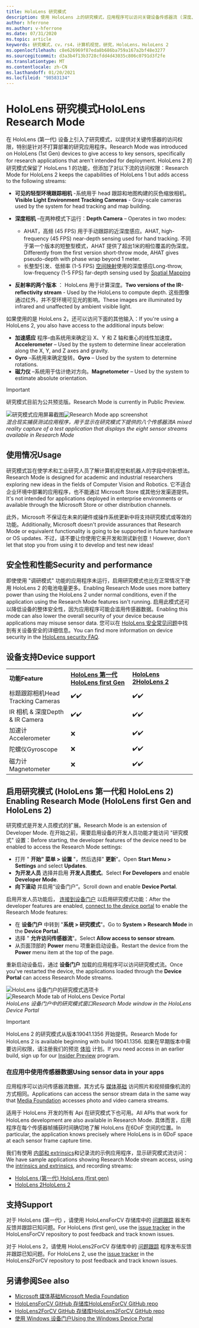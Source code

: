 ```yaml
---
title: HoloLens 研究模式
description: 使用 HoloLens 上的研究模式，应用程序可以访问关键设备传感器流 (深度、环境跟踪和反射率) 。
author: hferrone
ms.author: v-hferrone
ms.date: 07/31/2020
ms.topic: article
keywords: 研究模式，cv，rs4，计算机视觉，研究，HoloLens，HoloLens 2
ms.openlocfilehash: c8e626969f87eda8b686ba759a167a2bf48e3277
ms.sourcegitcommit: d3a3b4f13b3728cfdd4d43035c806c0791d3f2fe
ms.translationtype: MT
ms.contentlocale: zh-CN
ms.lasthandoff: 01/20/2021
ms.locfileid: "98583134"
---
```

# <a name="hololens-research-mode"></a><span data-ttu-id="2912a-104">HoloLens 研究模式</span><span class="sxs-lookup"><span data-stu-id="2912a-104">HoloLens Research Mode</span></span>

<span data-ttu-id="2912a-105">在 HoloLens (第一代) 设备上引入了研究模式，以提供对关键传感器的访问权限，特别是针对不打算部署的研究应用程序。</span><span class="sxs-lookup"><span data-stu-id="2912a-105">Research Mode was introduced on HoloLens (1st Gen) devices to give access to key sensors, specifically for research applications that aren't intended for deployment.</span></span>  <span data-ttu-id="2912a-106">HoloLens 2 的研究模式保留了 HoloLens 1 的功能，但添加了对以下流的访问权限：</span><span class="sxs-lookup"><span data-stu-id="2912a-106">Research Mode for HoloLens 2 keeps the capabilities of HoloLens 1 but adds access to the following streams:</span></span>

* <span data-ttu-id="2912a-107">**可见的轻型环境跟踪相机** -系统用于 head 跟踪和地图构建的灰色缩放相机。</span><span class="sxs-lookup"><span data-stu-id="2912a-107">**Visible Light Environment Tracking Cameras** - Gray-scale cameras used by the system for head tracking and map building.</span></span>
* <span data-ttu-id="2912a-108">**深度相机** –在两种模式下运行：</span><span class="sxs-lookup"><span data-stu-id="2912a-108">**Depth Camera** – Operates in two modes:</span></span>  
    + <span data-ttu-id="2912a-109">AHAT，高频 (45 FPS) 用于手动跟踪的近深度感应。</span><span class="sxs-lookup"><span data-stu-id="2912a-109">AHAT, high-frequency (45 FPS) near-depth sensing used for hand tracking.</span></span> <span data-ttu-id="2912a-110">不同于第一个版本的短整型模式，AHAT 提供了超出1米的相位覆盖的伪深度。</span><span class="sxs-lookup"><span data-stu-id="2912a-110">Differently from the first version short-throw mode, AHAT gives pseudo-depth with phase wrap beyond 1 meter.</span></span> 
    + <span data-ttu-id="2912a-111">长整型引发、低频率 (1-5 FPS) [空间映射](../../design/spatial-mapping.md)使用的深度感应</span><span class="sxs-lookup"><span data-stu-id="2912a-111">Long-throw, low-frequency (1-5 FPS) far-depth sensing used by [Spatial Mapping](../../design/spatial-mapping.md)</span></span>

* <span data-ttu-id="2912a-112">**反射率的两个版本** ： HoloLens 用于计算深度。</span><span class="sxs-lookup"><span data-stu-id="2912a-112">**Two versions of the IR-reflectivity stream** - Used by the HoloLens to compute depth.</span></span> <span data-ttu-id="2912a-113">这些图像通过红外，并不受环境可见光的影响。</span><span class="sxs-lookup"><span data-stu-id="2912a-113">These images are illuminated by infrared and unaffected by ambient visible light.</span></span>

<span data-ttu-id="2912a-114">如果使用的是 HoloLens 2，还可以访问下面的其他输入：</span><span class="sxs-lookup"><span data-stu-id="2912a-114">If you're using a HoloLens 2, you also have access to the additional inputs below:</span></span>

* <span data-ttu-id="2912a-115">**加速感应** 程序–由系统用来确定沿 X、Y 和 Z 轴和重心的线性加速度。</span><span class="sxs-lookup"><span data-stu-id="2912a-115">**Accelerometer** – Used by the system to determine linear acceleration along the X, Y, and Z axes and gravity.</span></span>
* <span data-ttu-id="2912a-116">**Gyro** –系统用来确定旋转。</span><span class="sxs-lookup"><span data-stu-id="2912a-116">**Gyro** – Used by the system to determine rotations.</span></span>
* <span data-ttu-id="2912a-117">**磁力仪** –系统用于估计绝对方向。</span><span class="sxs-lookup"><span data-stu-id="2912a-117">**Magnetometer** – Used by the system to estimate absolute orientation.</span></span>

> [!IMPORTANT]
> <span data-ttu-id="2912a-118">研究模式目前为公共预览版。</span><span class="sxs-lookup"><span data-stu-id="2912a-118">Research Mode is currently in Public Preview.</span></span> 

<span data-ttu-id="2912a-119">![研究模式应用屏幕截图](images/sensor-stream-viewer.jpg)</span><span class="sxs-lookup"><span data-stu-id="2912a-119">![Research Mode app screenshot](images/sensor-stream-viewer.jpg)</span></span><br>
<span data-ttu-id="2912a-120">*混合现实捕获测试应用程序，用于显示在研究模式下提供的八个传感器流*</span><span class="sxs-lookup"><span data-stu-id="2912a-120">*A mixed reality capture of a test application that displays the eight sensor streams available in Research Mode*</span></span>

## <a name="usage"></a><span data-ttu-id="2912a-121">使用情况</span><span class="sxs-lookup"><span data-stu-id="2912a-121">Usage</span></span>

<span data-ttu-id="2912a-122">研究模式旨在使学术和工业研究人员了解计算机视觉和机器人的字段中的新想法。</span><span class="sxs-lookup"><span data-stu-id="2912a-122">Research Mode is designed for academic and industrial researchers exploring new ideas in the fields of Computer Vision and Robotics.</span></span>  <span data-ttu-id="2912a-123">它不适合企业环境中部署的应用程序，也不能通过 Microsoft Store 或其他分发渠道提供。</span><span class="sxs-lookup"><span data-stu-id="2912a-123">It's not intended for applications deployed in enterprise environments or available through the Microsoft Store or other distribution channels.</span></span>

<span data-ttu-id="2912a-124">此外，Microsoft 不保证在未来的硬件或操作系统更新中将支持研究模式或等效的功能。</span><span class="sxs-lookup"><span data-stu-id="2912a-124">Additionally, Microsoft doesn't provide assurances that Research Mode or equivalent functionality is going to be supported in future hardware or OS updates.</span></span> <span data-ttu-id="2912a-125">不过，请不要让你使用它来开发和测试新创意！</span><span class="sxs-lookup"><span data-stu-id="2912a-125">However, don't let that stop you from using it to develop and test new ideas!</span></span>

## <a name="security-and-performance"></a><span data-ttu-id="2912a-126">安全性和性能</span><span class="sxs-lookup"><span data-stu-id="2912a-126">Security and performance</span></span>

<span data-ttu-id="2912a-127">即使使用 "调研模式" 功能的应用程序未运行，启用研究模式也比在正常情况下使用 HoloLens 2 的电池电量更多。</span><span class="sxs-lookup"><span data-stu-id="2912a-127">Enabling Research Mode uses more battery power than using the HoloLens 2 under normal conditions, even if the application using the Research Mode features isn't running.</span></span>  <span data-ttu-id="2912a-128">启用此模式还可以降低设备的整体安全性，因为应用程序可能会滥用传感器数据。</span><span class="sxs-lookup"><span data-stu-id="2912a-128">Enabling this mode can also lower the overall security of your device because applications may misuse sensor data.</span></span>  <span data-ttu-id="2912a-129">您可以在 [HoloLens 安全常见问题](/hololens/hololens-faq-security)中找到有关设备安全的详细信息。</span><span class="sxs-lookup"><span data-stu-id="2912a-129">You can find more information on device security in the [HoloLens security FAQ](/hololens/hololens-faq-security).</span></span>  

## <a name="device-support"></a><span data-ttu-id="2912a-130">设备支持</span><span class="sxs-lookup"><span data-stu-id="2912a-130">Device support</span></span>
<table><span data-ttu-id="2912a-131">
    <colgroup>
    <col width="33%" />
    <col width="33%" />
    <col width="33%" /> </colgroup>
    </span><span class="sxs-lookup"><span data-stu-id="2912a-131">
    <colgroup>
    <col width="33%" />
    <col width="33%" />
    <col width="33%" /> </colgroup>
    </span></span><tr>
        <td><span data-ttu-id="2912a-132"><strong>功能</strong></span><span class="sxs-lookup"><span data-stu-id="2912a-132"><strong>Feature</strong></span></span></td>
        <td><span data-ttu-id="2912a-133"><a href="/hololens/hololens1-hardware"><strong>HoloLens 第一代</strong></a></span><span class="sxs-lookup"><span data-stu-id="2912a-133"><a href="/hololens/hololens1-hardware"><strong>HoloLens first Gen</strong></a></span></span></td>
        <td><span data-ttu-id="2912a-134"><a href="/hololens/hololens2-hardware"><strong>HoloLens 2</strong></a></span><span class="sxs-lookup"><span data-stu-id="2912a-134"><a href="/hololens/hololens2-hardware"><strong>HoloLens 2</strong></a></span></span></td>
    </tr>
     <tr>
        <td><span data-ttu-id="2912a-135">标题跟踪相机</span><span class="sxs-lookup"><span data-stu-id="2912a-135">Head Tracking Cameras</span></span></td>
        <td><span data-ttu-id="2912a-136">✔️</span><span class="sxs-lookup"><span data-stu-id="2912a-136">✔️</span></span></td>
        <td><span data-ttu-id="2912a-137">✔️</span><span class="sxs-lookup"><span data-stu-id="2912a-137">✔️</span></span></td>
    </tr>
    <tr>
        <td><span data-ttu-id="2912a-138">IR 相机 & 深度</span><span class="sxs-lookup"><span data-stu-id="2912a-138">Depth & IR Camera</span></span></td>
        <td><span data-ttu-id="2912a-139">✔️</span><span class="sxs-lookup"><span data-stu-id="2912a-139">✔️</span></span></td>
        <td><span data-ttu-id="2912a-140">✔️</span><span class="sxs-lookup"><span data-stu-id="2912a-140">✔️</span></span></td>
    </tr>
    <tr>
        <td><span data-ttu-id="2912a-141">加速计</span><span class="sxs-lookup"><span data-stu-id="2912a-141">Accelerometer</span></span></td>
        <td>❌</td>
        <td><span data-ttu-id="2912a-142">✔️</span><span class="sxs-lookup"><span data-stu-id="2912a-142">✔️</span></span></td>
    </tr>
    <tr>
        <td><span data-ttu-id="2912a-143">陀螺仪</span><span class="sxs-lookup"><span data-stu-id="2912a-143">Gyroscope</span></span></td>
        <td>❌</td>
        <td><span data-ttu-id="2912a-144">✔️</span><span class="sxs-lookup"><span data-stu-id="2912a-144">✔️</span></span></td>
    </tr>
    <tr>
        <td><span data-ttu-id="2912a-145">磁力计</span><span class="sxs-lookup"><span data-stu-id="2912a-145">Magnetometer</span></span></td>
        <td>❌</td>
        <td><span data-ttu-id="2912a-146">✔️</span><span class="sxs-lookup"><span data-stu-id="2912a-146">✔️</span></span></td>
    </tr>
</table>

## <a name="enabling-research-mode-hololens-first-gen-and-hololens-2"></a><span data-ttu-id="2912a-147">启用研究模式 (HoloLens 第一代和 HoloLens 2) </span><span class="sxs-lookup"><span data-stu-id="2912a-147">Enabling Research Mode (HoloLens first Gen and HoloLens 2)</span></span>

<span data-ttu-id="2912a-148">研究模式是开发人员模式的扩展。</span><span class="sxs-lookup"><span data-stu-id="2912a-148">Research Mode is an extension of Developer Mode.</span></span> <span data-ttu-id="2912a-149">在开始之前，需要启用设备的开发人员功能才能访问 "研究模式" 设置：</span><span class="sxs-lookup"><span data-stu-id="2912a-149">Before starting, the developer features of the device need to be enabled to access the Research Mode settings:</span></span> 

* <span data-ttu-id="2912a-150">打开 " **开始" 菜单 > 设置** "，然后选择" **更新**"。</span><span class="sxs-lookup"><span data-stu-id="2912a-150">Open **Start Menu > Settings** and select **Updates**.</span></span>
* <span data-ttu-id="2912a-151">**为开发人员** 选择并启用 **开发人员模式**。</span><span class="sxs-lookup"><span data-stu-id="2912a-151">Select **For Developers** and enable **Developer Mode**.</span></span>
* <span data-ttu-id="2912a-152">**向下滚动** 并启用“设备门户”。</span><span class="sxs-lookup"><span data-stu-id="2912a-152">Scroll down and enable **Device Portal**.</span></span>

<span data-ttu-id="2912a-153">启用开发人员功能后， [连接到设备门户](/windows/uwp/debug-test-perf/device-portal-hololens) 以启用研究模式功能：</span><span class="sxs-lookup"><span data-stu-id="2912a-153">After the developer features  are enabled, [connect to the device portal](/windows/uwp/debug-test-perf/device-portal-hololens) to enable the Research Mode features:</span></span>

* <span data-ttu-id="2912a-154">在 **设备门户** 中转到 "**系统 > 研究模式**"。</span><span class="sxs-lookup"><span data-stu-id="2912a-154">Go to **System > Research Mode** in the **Device Portal**.</span></span>
* <span data-ttu-id="2912a-155">选择 " **允许访问传感器流**"。</span><span class="sxs-lookup"><span data-stu-id="2912a-155">Select **Allow access to sensor stream**.</span></span>
* <span data-ttu-id="2912a-156">从页面顶部的 **Power** menu 项重新启动设备。</span><span class="sxs-lookup"><span data-stu-id="2912a-156">Restart the device from the **Power** menu item at the top of the page.</span></span>

<span data-ttu-id="2912a-157">重新启动设备后，通过 **设备门户** 加载的应用程序可以访问研究模式流。</span><span class="sxs-lookup"><span data-stu-id="2912a-157">Once you've restarted the device, the applications loaded through the **Device Portal** can access Research Mode streams.</span></span>

<span data-ttu-id="2912a-158">![HoloLens 设备门户的研究模式选项卡](images/ResearchModeDevPortal.png)</span><span class="sxs-lookup"><span data-stu-id="2912a-158">![Research Mode tab of HoloLens Device Portal](images/ResearchModeDevPortal.png)</span></span><br>
<span data-ttu-id="2912a-159">*HoloLens 设备门户中的研究模式窗口*</span><span class="sxs-lookup"><span data-stu-id="2912a-159">*Research Mode window in the HoloLens Device Portal*</span></span>

> [!IMPORTANT]
> <span data-ttu-id="2912a-160">HoloLens 2 的研究模式从版本19041.1356 开始提供。</span><span class="sxs-lookup"><span data-stu-id="2912a-160">Research Mode for HoloLens 2 is available beginning with build 19041.1356.</span></span> <span data-ttu-id="2912a-161">如果在早期版本中需要访问权限，请注册我们的预览 [体验](/hololens/hololens-insider) 计划。</span><span class="sxs-lookup"><span data-stu-id="2912a-161">If you need access in an earlier build, sign up for our [Insider Preview](/hololens/hololens-insider) program.</span></span>

### <a name="using-sensor-data-in-your-apps"></a><span data-ttu-id="2912a-162">在应用中使用传感器数据</span><span class="sxs-lookup"><span data-stu-id="2912a-162">Using sensor data in your apps</span></span>

<span data-ttu-id="2912a-163">应用程序可以访问传感器流数据，其方式与 [媒体基础](/windows/win32/medfound/microsoft-media-foundation-sdk) 访问照片和视频摄像机流的方式相同。</span><span class="sxs-lookup"><span data-stu-id="2912a-163">Applications can access the sensor stream data in the same way that [Media Foundation](/windows/win32/medfound/microsoft-media-foundation-sdk) accesses photo and video camera streams.</span></span> 

<span data-ttu-id="2912a-164">适用于 HoloLens 开发的所有 Api 在研究模式下也可用。</span><span class="sxs-lookup"><span data-stu-id="2912a-164">All APIs that work for HoloLens development are also available in Research Mode.</span></span> <span data-ttu-id="2912a-165">具体而言，应用程序在每个传感器帧捕获时间确切地了解 HoloLens 在6DoF 空间的位置。</span><span class="sxs-lookup"><span data-stu-id="2912a-165">In particular, the application  knows precisely where HoloLens is in 6DoF space at each sensor frame capture time.</span></span>

<span data-ttu-id="2912a-166">我们有使用 [内部和 extrinsics](/windows/mixed-reality/locatable-camera#locating-the-device-camera-in-the-world)和记录流的示例应用程序，显示研究模式流访问：</span><span class="sxs-lookup"><span data-stu-id="2912a-166">We have sample applications showing Research Mode stream access, using the [intrinsics and extrinsics](/windows/mixed-reality/locatable-camera#locating-the-device-camera-in-the-world), and recording streams:</span></span>
* [<span data-ttu-id="2912a-167">HoloLens (第一代) </span><span class="sxs-lookup"><span data-stu-id="2912a-167">HoloLens (first gen)</span></span>](https://github.com/Microsoft/HoloLensForCV)
* [<span data-ttu-id="2912a-168">HoloLens 2</span><span class="sxs-lookup"><span data-stu-id="2912a-168">HoloLens 2</span></span>](https://github.com/microsoft/HoloLens2ForCV)

## <a name="support"></a><span data-ttu-id="2912a-169">支持</span><span class="sxs-lookup"><span data-stu-id="2912a-169">Support</span></span>

<span data-ttu-id="2912a-170">对于 HoloLens (第一代) ，请使用 HoloLensForCV 存储库中的 [问题跟踪](https://github.com/Microsoft/HololensForCV/issues) 器发布反馈并跟踪已知问题。</span><span class="sxs-lookup"><span data-stu-id="2912a-170">For HoloLens (first gen), use the [issue tracker](https://github.com/Microsoft/HololensForCV/issues) in the HoloLensForCV repository to post feedback and track known issues.</span></span>

<span data-ttu-id="2912a-171">对于 HoloLens 2，请使用 HoloLens2ForCV 存储库中的 [问题跟踪](https://github.com/microsoft/HoloLens2ForCV/issues) 程序发布反馈并跟踪已知问题。</span><span class="sxs-lookup"><span data-stu-id="2912a-171">For HoloLens 2, use the [issue tracker](https://github.com/microsoft/HoloLens2ForCV/issues) in the HoloLens2ForCV repository to post feedback and track known issues.</span></span>

## <a name="see-also"></a><span data-ttu-id="2912a-172">另请参阅</span><span class="sxs-lookup"><span data-stu-id="2912a-172">See also</span></span>

* [<span data-ttu-id="2912a-173">Microsoft 媒体基础</span><span class="sxs-lookup"><span data-stu-id="2912a-173">Microsoft Media Foundation</span></span>](/windows/win32/medfound/microsoft-media-foundation-sdk)
* [<span data-ttu-id="2912a-174">HoloLensForCV GitHub 存储库</span><span class="sxs-lookup"><span data-stu-id="2912a-174">HoloLensForCV GitHub repo</span></span>](https://github.com/Microsoft/HoloLensForCV)
* [<span data-ttu-id="2912a-175">HoloLens2ForCV GitHub 存储库</span><span class="sxs-lookup"><span data-stu-id="2912a-175">HoloLens2ForCV GitHub repo</span></span>](https://github.com/microsoft/HoloLens2ForCV)
* [<span data-ttu-id="2912a-176">使用 Windows 设备门户</span><span class="sxs-lookup"><span data-stu-id="2912a-176">Using the Windows Device Portal</span></span>](using-the-windows-device-portal.md)